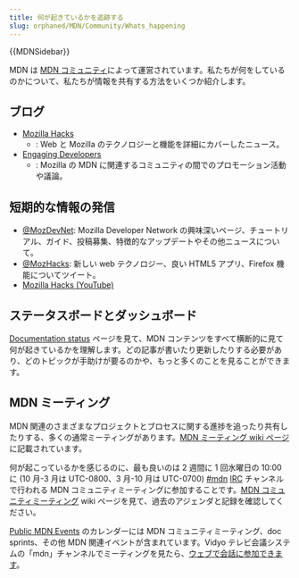 ```yaml
---
title: 何が起きているかを追跡する
slug: orphaned/MDN/Community/Whats_happening
---
```


{{MDNSidebar}}

MDN は [MDN コミュニティ](https://wiki.mozilla.org/MDN)によって運営されています。私たちが何をしているのかについて、私たちが情報を共有する方法をいくつか紹介します。

## ブログ

- [Mozilla Hacks](https://hacks.mozilla.org/)
  - : Web と Mozilla のテクノロジーと機能を詳細にカバーしたニュース。
- [Engaging Developers](https://blog.mozilla.org/community/category/developer-engagement/)
  - : Mozilla の MDN に関連するコミュニティの間でのプロモーション活動や議論。

## 短期的な情報の発信

- [@MozDevNet](http://twitter.com/MozDevNet): Mozilla Developer Network の興味深いページ、チュートリアル、ガイド、投稿募集、特徴的なアップデートやその他ニュースについて。
- [@MozHacks](https://twitter.com/mozhacks): 新しい web テクノロジー、良い HTML5 アプリ、Firefox 機能についてツイート。
- [Mozilla Hacks (YouTube)](http://www.youtube.com/user/mozhacks)

## ステータスボードとダッシュボード

[Documentation status](/ja/docs/MDN/Doc_status) ページを見て、MDN コンテンツをすべて横断的に見て何が起きているかを理解します。どの記事が書いたり更新したりする必要があり、どのトピックが手助けが要るのかや、もっと多くのことを見ることができます。

## MDN ミーティング

MDN 関連のさまざまなプロジェクトとブロセスに関する進捗を追ったり共有したりする、多くの通常ミーティングがあります。[MDN ミーティング wiki ページ](https://wiki.mozilla.org/MDN/Meetings)に記載されています。

何が起こっているかを感じるのに、最も良いのは 2 週間に 1 回水曜日の 10:00 に (10 月-3 月は UTC-0800、3 月-10 月は UTC-0700) [#mdn](irc://irc.mozilla.org/mdn) [IRC](http://wiki.mozilla.org/IRC) チャンネルで行われる MDN コミュニティミーティングに参加することです。[MDN コミュニティミーティング](https://wiki.mozilla.org/MDN/Meetings/Community) wiki ページを見て、過去のアジェンダと記録を確認してください。

[Public MDN Events](https://www.google.com/calendar/embed?src=mozilla.com_2d35383434313235392d323530%40resource.calendar.google.com) のカレンダーには MDN コミュニティミーティング、doc sprints、その他 MDN 関連イベントが含まれています。Vidyo テレビ会議システムの「mdn」チャンネルでミーティングを見たら、[ウェブで会話に参加できます](https://v.mozilla.com/flex.html?roomdirect.html&key=gMM1xZxpQgqiQFNkUR3eBuHgxg)。
